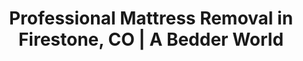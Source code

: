 ---
layout: location.njk
title: Professional Mattress Removal in Firestone, CO | A Bedder World
description: Expert mattress pickup and disposal in rapidly growing Firestone. Navigate new construction schedules and master-planned community requirements. Call 720-263-6094 for next-day service.
permalink: /mattress-removal/colorado/denver/firestone/
city: Firestone
state: Colorado
stateSlug: colorado
parentMetro: Denver
tier: 3
coordinates:
  lat: 40.1158
  lng: -104.9439
pricing:
  startingPrice: 125
  single: 125
  queen: 155
  king: 180
  boxSpring: 30
neighborhoods:
  - name: "North Firestone"
    zipCodes: ["80520"]
  - name: "South Firestone"
    zipCodes: ["80520"]
  - name: "Carbon Valley"
    zipCodes: ["80520"]
  - name: "The Hearth at Oak Meadows"
    zipCodes: ["80520"]
  - name: "Prairie Ridge"
    zipCodes: ["80520"]
  - name: "Legacy Estates"
    zipCodes: ["80520"]
  - name: "Centennial"
    zipCodes: ["80520"]
  - name: "Miners Crossing"
    zipCodes: ["80520"]
  - name: "Saddleback Ridge"
    zipCodes: ["80520"]
  - name: "Coal Ridge"
    zipCodes: ["80520"]
  - name: "Harney Heights"
    zipCodes: ["80520"]
  - name: "St. Vrain Commons"
    zipCodes: ["80520"]
  - name: "Firestone Crossing"
    zipCodes: ["80520"]
  - name: "Veterans Park"
    zipCodes: ["80520"]
  - name: "Dakota Ridge"
    zipCodes: ["80520"]
zipCodes: ["80520", "80504", "80651"]
recyclingPartners:
  - "Weld County Household Hazardous Waste"
  - "North Weld Landfill"
  - "Front Range Landfill (Erie)"
  - "Spring Back Colorado Mattress Recycling"
localRegulations: "Weld County provides landfill vouchers allowing residents to discard mattresses at North Weld Landfill without disposal costs. Firestone municipal services coordinate with county waste programs for bulk item scheduling. Household hazardous waste facilities operate in Greeley and Dacono with Saturday hours. Commercial properties require proper documentation for waste disposal compliance."
nearbyCities:
  - name: "Frederick"
    distance: "3 miles"
    slug: "frederick"
    isSuburb: true
  - name: "Dacono"
    distance: "8 miles"
    slug: "dacono"
    isSuburb: true
  - name: "Brighton"
    distance: "15 miles"
    slug: "brighton"
    isSuburb: true
  - name: "Louisville"
    distance: "12 miles"
    slug: "louisville"
    isSuburb: true
  - name: "Longmont"
    distance: "18 miles"
    slug: "longmont"
    isSuburb: true
  - name: "Erie"
    distance: "10 miles"
    slug: "erie"
    isSuburb: true
reviews:
  count: 28
  featured:
    - reviewer: "Jessica P."
      location: "The Hearth at Oak Meadows"
      rating: 5
      text: "New home construction meant upgrading mattresses for our growing family. A Bedder World scheduled around our builder's timeline and handled removal from both the old and new houses seamlessly. Perfect service for Firestone's rapid development boom."
    - reviewer: "Mike R."
      location: "North Firestone"
      rating: 5
      text: "Needed quick mattress pickup during a work schedule transition. The team provided flexible evening pickup and worked around tight timing requirements. Great service for our busy household."
    - reviewer: "Amanda K."
      location: "Prairie Ridge"
      rating: 5
      text: "Master-planned community relocation required coordination with our HOA and moving schedule. They explained the recycling process and worked around the Carbon Valley Recreation Center events nearby. Excellent family-friendly service."
faqs:
  - question: "How do Weld County regulations affect mattress removal in Firestone?"
    answer: "Weld County provides landfill vouchers allowing residents to discard mattresses at North Weld Landfill without disposal costs. We coordinate with county waste programs and provide documentation for both residential and commercial properties."
  - question: "Can you handle new construction and builder schedules?"
    answer: "Absolutely. Firestone's rapid development creates unique timing needs for new home deliveries, builder schedules, and family relocations. We coordinate with construction timelines and master-planned community move-ins."
  - question: "Do you handle commercial properties and bulk removals?"
    answer: "Yes, we handle commercial properties with specific scheduling and documentation needs. We coordinate with property management companies and maintain proper waste disposal documentation for all commercial removals."
  - question: "What's included in your Firestone mattress removal pricing?"
    answer: "Complete removal from any location, new construction coordination, flexible scheduling, and eco-friendly disposal through Weld County approved facilities. Pricing is $125 for one mattress, $155 for two, and $180 for three pieces."
  - question: "How quickly can you remove mattresses in Firestone?"
    answer: "We provide next-day service throughout all Firestone neighborhoods including North and South Firestone, The Hearth at Oak Meadows, and newer developments. Our team schedules around work shifts and family routines."
  - question: "Can you coordinate with master-planned community and HOA requirements?"
    answer: "Definitely. We regularly service master-planned communities throughout Firestone and coordinate with HOA guidelines, construction schedules, and community management requirements for professional service delivery."
  - question: "Do you handle both residential and commercial properties?"
    answer: "Yes, we work with both residential neighborhoods and commercial properties throughout Firestone, providing proper documentation for compliance requirements and coordinating with property management needs."
  - question: "Are you licensed for waste removal in Weld County?"
    answer: "Yes, we maintain all required Weld County licenses. We work with approved facilities including North Weld Landfill and county waste management programs for proper disposal and environmental compliance."
schema:
  "@context": "https://schema.org"
  "@type": "LocalBusiness"
  "name": "A Bedder World Firestone"
  "image": "https://abedderworld.com/images/service-areas/firestone-mattress-removal.jpg"
  "telephone": "720-263-6094"
  "email": "info@abedderworld.com"
  "address":
    "@type": "PostalAddress"
    "addressLocality": "Firestone"
    "addressRegion": "CO"
    "addressCountry": "US"
  "geo":
    "@type": "GeoCoordinates"
    "latitude": 40.1158
    "longitude": -104.9439
  "url": "https://abedderworld.com/mattress-removal/colorado/denver/firestone/"
  "areaServed":
    "@type": "City"
    "name": "Firestone, Colorado"
  "serviceType": "Mattress Removal and Disposal"
  "priceRange": "$125-$180"
  "aggregateRating":
    "@type": "AggregateRating"
    "ratingValue": "4.9"
    "reviewCount": 28
pageContent:
  heroSubtitle: " • New Construction Specialists • Master-Planned Communities"
  heroDescription: "A Bedder World provides specialized mattress removal throughout Firestone's fast-growing neighborhoods and new construction properties. From historic Carbon Valley communities to new master-planned developments, we coordinate with construction schedules and development timelines. We offer next-day scheduling and eco-friendly disposal for this rapidly expanding community."
  
  aboutService: "Firestone's rapid growth creates unique mattress removal challenges with ongoing new construction and master-planned community development. New residential developments drive constant move-in scheduling needs and coordination with builders. HOA requirements and construction timelines require flexible service approaches. Weld County's voucher program and proximity to Front Range Landfill create specific disposal options for this expanding community."
  
  serviceAreasIntro: "Firestone's rapid expansion spans historic Carbon Valley neighborhoods and modern master-planned communities, each requiring specialized approaches. North and South Firestone contain established families in existing homes. New developments like The Hearth at Oak Meadows feature construction coordination needs. Commercial properties require compliance documentation and flexible scheduling."
  
  environmentalImpact: "Weld County's landfill voucher program provides free mattress disposal at North Weld Landfill, while Front Range Landfill in nearby Erie offers additional disposal options. Firestone residents value environmental stewardship amid rapid growth, supporting recycling initiatives that prevent landfill waste. Our partnership with approved Weld County facilities ensures materials are properly processed and diverted from disposal sites."
  
  pricingContext: "Firestone families appreciate transparent pricing without hidden fees for common situations like new construction moves or relocations. Residents in master-planned communities value efficient service that coordinates with builder schedules and HOA requirements. Flexible scheduling accommodates various work patterns and family needs."
  
  howItWorksScheduling: "Select timing that works with your construction schedule, work shifts, or family relocation needs. We offer morning and afternoon slots that accommodate Firestone's rapid development pace and various scheduling requirements."
  
  howItWorksService: "Our Weld County specialists handle everything from new construction coordination to commercial properties and master-planned community logistics. We work with builders, HOAs, and property managers to ensure comprehensive service throughout this fast-growing community."
  
  howItWorksDisposal: "All mattresses are transported to approved Weld County facilities through North Weld Landfill and Front Range Landfill programs. This supports regional environmental compliance and Colorado's sustainability initiatives."
  
  sidebarStats:
    mattressesRemoved: 185
---